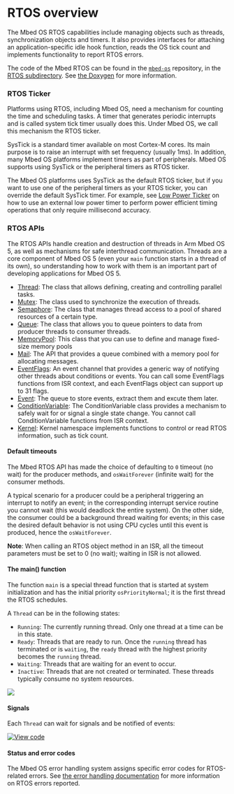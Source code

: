 <h1 id="rtos-api">RTOS overview</h1>

The Mbed OS RTOS capabilities include managing objects such as threads, synchronization objects and timers. It also provides interfaces for attaching an application-specific idle hook function, reads the OS tick count and implements functionality to report RTOS errors.

The code of the Mbed RTOS can be found in the [`mbed-os`](https://github.com/ARMmbed/mbed-os) repository, in the [RTOS subdirectory](https://github.com/ARMmbed/mbed-os/blob/master/rtos). See [the Doxygen](https://os.mbed.com/docs/development/mbed-os-api-doxy/group__rtos.html) for more information.

### RTOS Ticker

Platforms using RTOS, including Mbed OS, need a mechanism for counting the time and scheduling tasks. A timer that generates periodic interrupts and is called system tick timer usually does this. Under Mbed OS, we call this mechanism the RTOS ticker.

SysTick is a standard timer available on most Cortex-M cores. Its main purpose is to raise an interrupt with set frequency (usually 1ms). In addition, many Mbed OS platforms
implement timers as part of peripherals. Mbed OS supports using SysTick or the peripheral timers as RTOS ticker.

The Mbed OS platforms uses SysTick as the default RTOS ticker, but if you want to use one of the peripheral timers as your RTOS ticker, you can override the default SysTick timer. For example, see [Low Power Ticker](lowpowerticker.html) on how to use an external low power timer to perform power efficient timing operations that only require millisecond accuracy.

### RTOS APIs

The RTOS APIs handle creation and destruction of threads in Arm Mbed OS 5, as well as mechanisms for safe interthread communication. Threads are a core component of Mbed OS 5 (even your `main` function starts in a thread of its own), so understanding how to work with them is an important part of developing applications for Mbed OS 5.

- [Thread](thread.html): The class that allows defining, creating and controlling parallel tasks.
- [Mutex](mutex.html): The class used to synchronize the execution of threads.
- [Semaphore](semaphore.html): The class that manages thread access to a pool of shared resources of a certain type.
- [Queue](queue.html): The class that allows you to queue pointers to data from producer threads to consumer threads.
- [MemoryPool](memorypool.html): This class that you can use to define and manage fixed-size memory pools
- [Mail](mail.html): The API that provides a queue combined with a memory pool for allocating messages.
- [EventFlags](eventflags.html): An event channel that provides a generic way of notifying other threads about conditions or events. You can call some EventFlags functions from ISR context, and each EventFlags object can support up to 31 flags.
- [Event](event.html): The queue to store events, extract them and excute them later.
- [ConditionVariable](conditionvariable.html): The ConditionVariable class provides a mechanism to safely wait for or signal a single state change. You cannot call ConditionVariable functions from ISR context.
- [Kernel](kernel-interface-functions.html): Kernel namespace implements functions to control or read RTOS information, such as tick count.

#### Default timeouts

The Mbed RTOS API has made the choice of defaulting to `0` timeout (no wait) for the producer methods, and `osWaitForever` (infinite wait) for the consumer methods.

A typical scenario for a producer could be a peripheral triggering an interrupt to notify an event; in the corresponding interrupt service routine you cannot wait (this would deadlock the entire system). On the other side, the consumer could be a background thread waiting for events; in this case the desired default behavior is not using CPU cycles until this event is produced, hence the `osWaitForever`.

<span class="notes">**Note**: When calling an RTOS object method in an ISR, all the timeout parameters must be set to 0 (no wait); waiting in ISR is not allowed. </span>

#### The main() function

The function `main` is a special thread function that is started at system initialization and has the initial priority `osPriorityNormal`; it is the first thread the RTOS schedules.

A `Thread` can be in the following states:

- `Running`: The currently running thread. Only one thread at a time can be in this state.
- `Ready`: Threads that are ready to run. Once the `running` thread has terminated or is `waiting`, the `ready` thread with the highest priority becomes the `running` thread.
- `Waiting`: Threads that are waiting for an event to occur.
- `Inactive`: Threads that are not created or terminated. These threads typically consume no system resources.

<span class="images">![](https://s3-us-west-2.amazonaws.com/mbed-os-docs-images/thread_status.png)</span>

#### Signals

Each `Thread` can wait for signals and be notified of events:

[![View code](https://www.mbed.com/embed/?url=https://os.mbed.com/teams/mbed_example/code/rtos_signals/)](https://os.mbed.com/teams/mbed_example/code/rtos_signals/file/c99eb661c3e6/main.cpp)

#### Status and error codes

The Mbed OS error handling system assigns specific error codes for RTOS-related errors. See [the error handling documentation](../apis/error-handling.html) for more information on RTOS errors reported.
